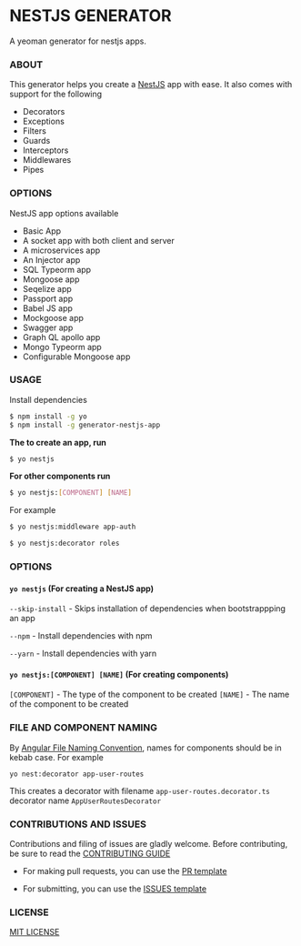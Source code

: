 # NESTJS GENERATOR

A yeoman generator for nestjs apps.

### ABOUT
This generator helps you create a [NestJS](https://github.com/nestjs/nest) app with ease. It also comes with support for the following

- Decorators
- Exceptions
- Filters
- Guards
- Interceptors
- Middlewares
- Pipes

### OPTIONS

NestJS app options available 

- Basic App
- A socket app with both client and server
- A microservices app
- An Injector app
- SQL Typeorm app
- Mongoose app
- Seqelize app
- Passport app
- Babel JS app
- Mockgoose app
- Swagger app
- Graph QL apollo app
- Mongo Typeorm app
- Configurable Mongoose app

### USAGE

Install dependencies

```sh
$ npm install -g yo
$ npm install -g generator-nestjs-app
```
__The to create an app, run__

```sh
$ yo nestjs
```
__For other components run__

```sh
$ yo nestjs:[COMPONENT] [NAME] 
```
For example

```sh
$ yo nestjs:middleware app-auth
```
```sh
$ yo nestjs:decorator roles
```

### OPTIONS

#### `yo nestjs` (For creating a NestJS app)
`--skip-install` - Skips installation of dependencies when bootstrappping an app 

`--npm` - Install dependencies with npm 

`--yarn` - Install dependencies with yarn 

#### `yo nestjs:[COMPONENT] [NAME]` (For creating components)

`[COMPONENT]` - The type of the component to be created
`[NAME]` - The name of the component to be created

### FILE AND COMPONENT NAMING

By [Angular File Naming Convention](https://angular.io/guide/styleguide), names for components should be in kebab case. For example

```
yo nest:decorator app-user-routes
```

This creates a decorator with filename `app-user-routes.decorator.ts` decorator name `AppUserRoutesDecorator`

### CONTRIBUTIONS AND ISSUES

Contributions and filing of issues are gladly welcome. Before contributing, be sure to read the [CONTRIBUTING GUIDE](changelog.md)

- For making pull requests, you can use the [PR template](PULL_REQUEST-TEMPLATE.md)

- For submitting, you can use the [ISSUES template](ISSUE_TEMPLATE.md)

### LICENSE

[MIT LICENSE](LICENSE.md)

